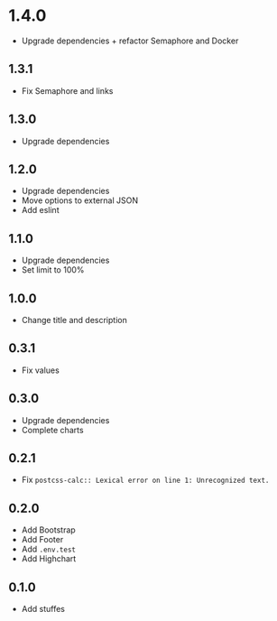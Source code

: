 # 1.4.0
+ Upgrade dependencies + refactor Semaphore and Docker

## 1.3.1
+ Fix Semaphore and links

## 1.3.0
+ Upgrade dependencies

## 1.2.0
+ Upgrade dependencies
+ Move options to external JSON
+ Add eslint

## 1.1.0
+ Upgrade dependencies
+ Set limit to 100%

## 1.0.0
+ Change title and description

## 0.3.1
+ Fix values

## 0.3.0
+ Upgrade dependencies
+ Complete charts

## 0.2.1
+ Fix `postcss-calc:: Lexical error on line 1: Unrecognized text.`

## 0.2.0
+ Add Bootstrap
+ Add Footer
+ Add `.env.test`
+ Add Highchart

## 0.1.0
+ Add stuffes